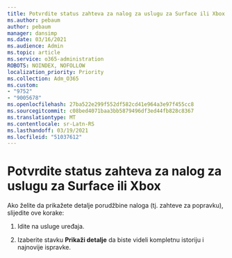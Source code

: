 ```yaml
---
title: Potvrdite status zahteva za nalog za uslugu za Surface ili Xbox
ms.author: pebaum
author: pebaum
manager: dansimp
ms.date: 03/16/2021
ms.audience: Admin
ms.topic: article
ms.service: o365-administration
ROBOTS: NOINDEX, NOFOLLOW
localization_priority: Priority
ms.collection: Adm_O365
ms.custom:
- "9752"
- "9005678"
ms.openlocfilehash: 27ba522e299f552df582cd41e964a3e97f455cc8
ms.sourcegitcommit: c08bed4071baa3bb5879496df3ed44fb828c8367
ms.translationtype: MT
ms.contentlocale: sr-Latn-RS
ms.lasthandoff: 03/19/2021
ms.locfileid: "51037612"
---
```

# <a name="check-the-status-of-a-service-order-request-for-surface-or-xbox"></a>Potvrdite status zahteva za nalog za uslugu za Surface ili Xbox

Ako želite da prikažete detalje porudžbine naloga (tj. zahteve za popravku), slijedite ove korake:

1. Idite na usluge uređaja.

1. Izaberite stavku **Prikaži detalje** da biste videli kompletnu istoriju i najnovije ispravke.

